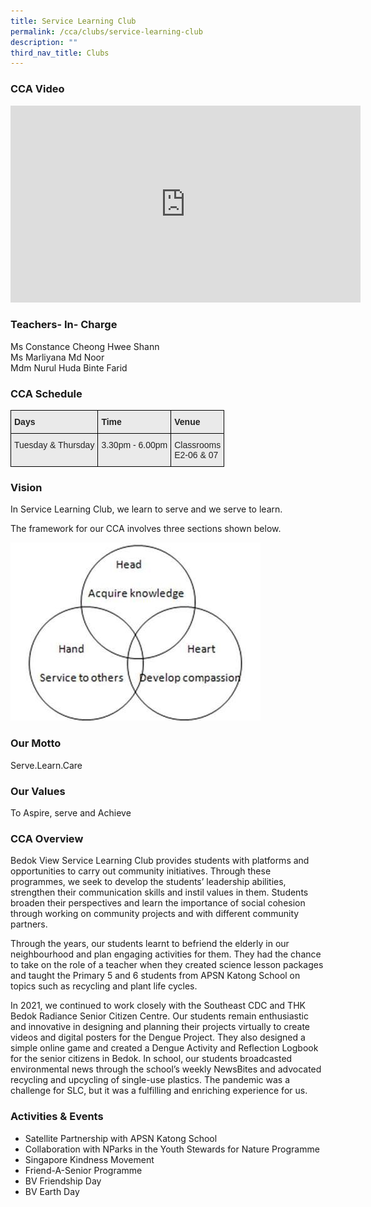 ```yaml
---
title: Service Learning Club
permalink: /cca/clubs/service-learning-club
description: ""
third_nav_title: Clubs
---
```

### CCA Video

<div class="bp-youtube">

<iframe width="560" height="315" src="https://www.youtube.com/embed/7bKWeHKzgmU" title="YouTube video player" frameborder="0" allow="accelerometer; autoplay; clipboard-write; encrypted-media; gyroscope; picture-in-picture" allowfullscreen></iframe>

</div>

### Teachers- In- Charge

Ms Constance Cheong Hwee Shann <br>
Ms Marliyana Md Noor <br>
Mdm Nurul Huda Binte Farid


### CCA Schedule

<style type="text/css">
.tg  {border-collapse:collapse;border-spacing:0;}
.tg td{border-color:black;border-style:solid;border-width:1px;font-family:Arial, sans-serif;font-size:14px;
  overflow:hidden;padding:10px 5px;word-break:normal;}
.tg th{border-color:black;border-style:solid;border-width:1px;font-family:Arial, sans-serif;font-size:14px;
  font-weight:normal;overflow:hidden;padding:10px 5px;word-break:normal;}
.tg .tg-y7qa{background-color:#EAEAEA;color:#222;text-align:left;vertical-align:top}
.tg .tg-rj1p{background-color:#EAEAEA;color:#222;font-weight:bold;text-align:left;vertical-align:top}
</style>
<table class="tg">
<thead>
  <tr>
    <th class="tg-rj1p">Days</th>
    <th class="tg-rj1p">Time</th>
    <th class="tg-rj1p">Venue</th>
  </tr>
</thead>
<tbody>
  <tr>
    <td class="tg-y7qa">Tuesday &amp; Thursday</td>
    <td class="tg-y7qa">3.30pm - 6.00pm</td>
    <td class="tg-y7qa">Classrooms<br>E2-06 &amp; 07</td>
  </tr>
</tbody>
</table>

### Vision

In Service Learning Club, we learn to serve and we serve to learn. 

The framework for our CCA involves three sections shown below.

![Service Learning Club Vision](/images/Service%20Learning.jpg)


### Our Motto

Serve.Learn.Care


### Our Values

To Aspire, serve and Achieve


### CCA Overview

Bedok View Service Learning Club provides students with platforms and opportunities to carry out community initiatives. Through these programmes, we seek to develop the students’ leadership abilities, strengthen their communication skills and instil values in them. Students broaden their perspectives and learn the importance of social cohesion through working on community projects and with different community partners.

Through the years, our students learnt to befriend the elderly in our neighbourhood and plan engaging activities for them. They had the chance to take on the role of a teacher when they created science lesson packages and taught the Primary 5 and 6 students from APSN Katong School on topics such as recycling and plant life cycles.

In 2021, we continued to work closely with the Southeast CDC and THK Bedok Radiance Senior Citizen Centre. Our students remain enthusiastic and innovative in designing and planning their projects virtually to create videos and digital posters for the Dengue Project. They also designed a simple online game and created a Dengue Activity and Reflection Logbook for the senior citizens in Bedok. In school, our students broadcasted environmental news through the school’s weekly NewsBites and advocated recycling and upcycling of single-use plastics. The pandemic was a challenge for SLC, but it was a fulfilling and enriching experience for us.


### Activities & Events

* Satellite Partnership with APSN Katong School
* Collaboration with NParks in the Youth Stewards for Nature Programme
* Singapore Kindness Movement
* Friend-A-Senior Programme
* BV Friendship Day
* BV Earth Day

